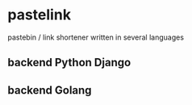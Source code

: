 # pastelink
pastebin / link shortener written in several languages


## backend Python Django



## backend Golang

